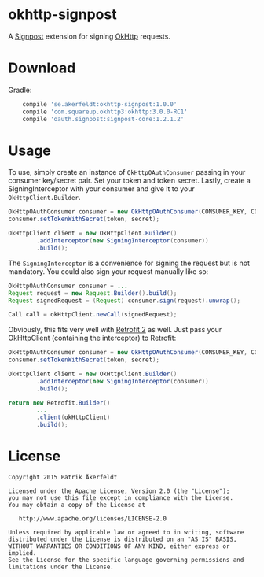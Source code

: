 okhttp-signpost
========

A [Signpost][1] extension for signing [OkHttp][2] requests.

Download
=======
Gradle:
```gradle
    compile 'se.akerfeldt:okhttp-signpost:1.0.0'
    compile 'com.squareup.okhttp3:okhttp:3.0.0-RC1'
    compile 'oauth.signpost:signpost-core:1.2.1.2'
```
Usage
=======

To use, simply create an instance of `OkHttpOAuthConsumer` passing in your consumer key/secret pair.
Set your token and token secret. Lastly, create a SigningInterceptor with your consumer and give it to your
`OkHttpClient.Builder`.

```java
OkHttpOAuthConsumer consumer = new OkHttpOAuthConsumer(CONSUMER_KEY, CONSUMER_SECRET);
consumer.setTokenWithSecret(token, secret);

OkHttpClient client = new OkHttpClient.Builder()
        .addInterceptor(new SigningInterceptor(consumer))
        .build();
```

The `SigningInterceptor` is a convenience for signing the request but is not mandatory. You could also sign your request
manually like so:

```java
OkHttpOAuthConsumer consumer = ...
Request request = new Request.Builder().build();
Request signedRequest = (Request) consumer.sign(request).unwrap();

Call call = okHttpClient.newCall(signedRequest);
```

Obviously, this fits very well with [Retrofit 2][3] as well. Just pass your OkHttpClient (containing the interceptor) to
Retrofit:
```java
OkHttpOAuthConsumer consumer = new OkHttpOAuthConsumer(CONSUMER_KEY, CONSUMER_SECRET);
consumer.setTokenWithSecret(token, secret);

OkHttpClient client = new OkHttpClient.Builder()
        .addInterceptor(new SigningInterceptor(consumer))
        .build();

return new Retrofit.Builder()
        ...
        .client(okHttpClient)
        .build();

```

License
=======

    Copyright 2015 Patrik Åkerfeldt

    Licensed under the Apache License, Version 2.0 (the "License");
    you may not use this file except in compliance with the License.
    You may obtain a copy of the License at

       http://www.apache.org/licenses/LICENSE-2.0

    Unless required by applicable law or agreed to in writing, software
    distributed under the License is distributed on an "AS IS" BASIS,
    WITHOUT WARRANTIES OR CONDITIONS OF ANY KIND, either express or implied.
    See the License for the specific language governing permissions and
    limitations under the License.


 [1]: https://github.com/mttkay/signpost
 [2]: https://github.com/square/okhttp
 [3]: https://github.com/square/retrofit
